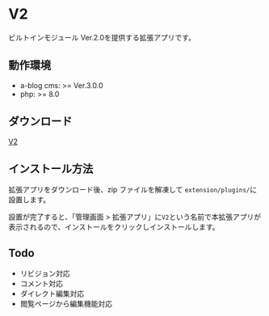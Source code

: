 # V2

ビルトインモジュール Ver.2.0を提供する拡張アプリです。

## 動作環境

- a-blog cms: >= Ver.3.0.0
- php: >= 8.0

## ダウンロード

[V2](https://github.com/uidev1116/acms-v2/raw/master/build/V2.zip)

## インストール方法

拡張アプリをダウンロード後、zip ファイルを解凍して `extension/plugins/`に設置します。

設置が完了すると、「管理画面 > 拡張アプリ」に`V2`という名前で本拡張アプリが表示されるので、インストールをクリックしインストールします。

## Todo

- リビジョン対応
- コメント対応
- ダイレクト編集対応
- 閲覧ページから編集機能対応
